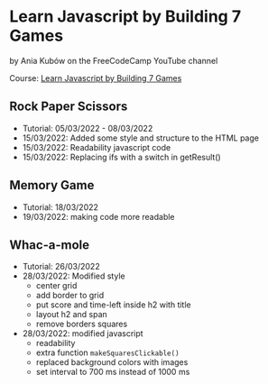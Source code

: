 # Learn Javascript by Building 7 Games

by Ania Kubów on the FreeCodeCamp YouTube channel

Course: [Learn Javascript by Building 7 Games](https://www.freecodecamp.org/news/learn-javascript-by-coding-7-games/)

## Rock Paper Scissors

- Tutorial: 05/03/2022 - 08/03/2022
- 15/03/2022: Added some style and structure to the HTML page
- 15/03/2022: Readability javascript code
- 15/03/2022: Replacing ifs with a switch in getResult()

## Memory Game

- Tutorial: 18/03/2022
- 19/03/2022: making code more readable

## Whac-a-mole

- Tutorial: 26/03/2022
- 28/03/2022: Modified style
    - center grid
    - add border to grid
    - put score and time-left inside h2 with title
    - layout h2 and span
    - remove borders squares
- 28/03/2022: modified javascript
    - readability
    - extra function `makeSquaresClickable()`
    - replaced background colors with images
    - set interval to 700 ms instead of 1000 ms
